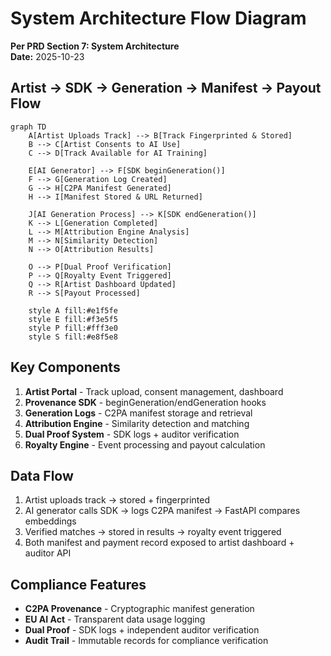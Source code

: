 # System Architecture Flow Diagram

**Per PRD Section 7: System Architecture**  
**Date:** 2025-10-23

## Artist → SDK → Generation → Manifest → Payout Flow

```mermaid
graph TD
    A[Artist Uploads Track] --> B[Track Fingerprinted & Stored]
    B --> C[Artist Consents to AI Use]
    C --> D[Track Available for AI Training]

    E[AI Generator] --> F[SDK beginGeneration()]
    F --> G[Generation Log Created]
    G --> H[C2PA Manifest Generated]
    H --> I[Manifest Stored & URL Returned]

    J[AI Generation Process] --> K[SDK endGeneration()]
    K --> L[Generation Completed]
    L --> M[Attribution Engine Analysis]
    M --> N[Similarity Detection]
    N --> O[Attribution Results]

    O --> P[Dual Proof Verification]
    P --> Q[Royalty Event Triggered]
    Q --> R[Artist Dashboard Updated]
    R --> S[Payout Processed]

    style A fill:#e1f5fe
    style E fill:#f3e5f5
    style P fill:#fff3e0
    style S fill:#e8f5e8
```

## Key Components

1. **Artist Portal** - Track upload, consent management, dashboard
2. **Provenance SDK** - beginGeneration/endGeneration hooks
3. **Generation Logs** - C2PA manifest storage and retrieval
4. **Attribution Engine** - Similarity detection and matching
5. **Dual Proof System** - SDK logs + auditor verification
6. **Royalty Engine** - Event processing and payout calculation

## Data Flow

1. Artist uploads track → stored + fingerprinted
2. AI generator calls SDK → logs C2PA manifest → FastAPI compares embeddings
3. Verified matches → stored in results → royalty event triggered
4. Both manifest and payment record exposed to artist dashboard + auditor API

## Compliance Features

- **C2PA Provenance** - Cryptographic manifest generation
- **EU AI Act** - Transparent data usage logging
- **Dual Proof** - SDK logs + independent auditor verification
- **Audit Trail** - Immutable records for compliance verification
